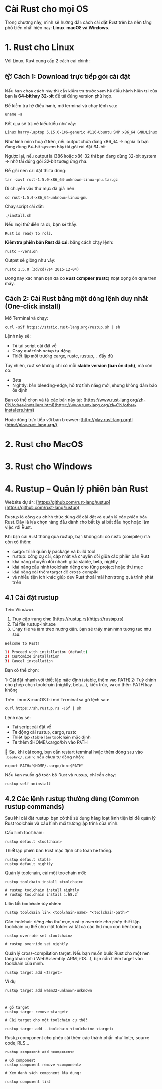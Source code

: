 # Cài Rust cho mọi OS 

Trong chương này, mình sẽ hướng dẫn cách cài đặt Rust trên ba nền tảng phổ biến nhất hiện nay: **Linux, macOS và Windows**.


# 1. Rust cho Linux

Với Linux, Rust cung cấp 2 cách cài chính:

## 📦 Cách 1: Download trực tiếp gói cài đặt


Nếu bạn chọn cách này thì cần kiểm tra trước xem hệ điều hành hiện tại của bạn là **64-bit hay 32-bit** để tải đúng version phù hợp.


Để kiểm tra hệ điều hành, mở terminal và chạy lệnh sau:

```
uname -a
```

Kết quả sẽ trả về kiểu kiểu như vầy:

```
Linux harry-laptop 5.15.0-106-generic #116-Ubuntu SMP x86_64 GNU/Linux
```

Như hình minh hoạ ở trên, nếu output chứa dòng x86_64 → nghĩa là bạn đang dùng 64-bit system hãy tải gói cài đặt 64-bit.

Ngược lại, nếu output là i386 hoặc x86-32 thì bạn đang dùng 32-bit system → nhớ tải đúng gói 32-bit tương ứng nha.

Để giải nén cài đặt thì ta dùng: 
```
tar -zxvf rust-1.5.0-x86_64-unknown-linux-gnu.tar.gz
```

Di chuyển vào thư mục đã giải nén:
```
cd rust-1.5.0-x86_64-unknown-linux-gnu
```

 Chạy script cài đặt:
```
./install.sh
```

Nếu mọi thứ diễn ra ok, bạn sẽ thấy:
```
Rust is ready to roll.
```

**Kiểm tra phiên bản Rust đã cài:** bằng cách chạy lệnh: 
```
rustc --version 
```

Output sẽ giống như vầy:

```
rustc 1.5.0 (3d7cd77e4 2015-12-04)
```

Dòng này xác nhận bạn đã có **Rust compiler (rustc)** hoạt động ổn định trên máy.


##  Cách 2: Cài Rust bằng một dòng lệnh duy nhất (One-click install)

Mở Terminal và chạy:

```
curl -sSf https://static.rust-lang.org/rustup.sh | sh
```

Lệnh này sẽ:
* Tự tải script cài đặt về
* Chạy quá trình setup tự động
* Thiết lập môi trường cargo, rustc, rustup,… đầy đủ


Tuy nhiên, rust sẽ không chỉ có mỗi **stable version (bản ổn định)**, mà còn có:

* Beta
* Nightly: bản bleeding-edge, hỗ trợ tính năng mới, nhưng không đảm bảo ổn định

Bạn có thể chọn và tải các bản này tại:
[https://www.rust-lang.org/zh-CN/other-installers.html](https://www.rust-lang.org/zh-CN/other-installers.html)

Hoặc dùng trực tiếp với bản browser: [http://play.rust-lang.org/](http://play.rust-lang.org/)


# 2. Rust cho MacOS




# 3. Rust cho Windows


# 4. Rustup – Quản lý phiên bản Rust

Website dự án: [https://github.com/rust-lang/rustup](https://github.com/rust-lang/rustup)

Rustup là công cụ chính thức dùng để cài đặt và quản lý các phiên bản Rust. Đây là lựa chọn hàng đầu dành cho bất kỳ ai bắt đầu học hoặc làm việc với Rust.

Khi bạn cài Rust thông qua rustup, bạn không chỉ có rustc (compiler) mà còn có thêm:

* cargo: trình quản lý package và build tool
* rustup: công cụ cài, cập nhật và chuyển đổi giữa các phiên bản Rust
* khả năng chuyển đổi nhanh giữa stable, beta, nightly
* khả năng cấu hình toolchain riêng cho từng project hoặc thư mục
* khả năng cài thêm target để cross-compile
* và nhiều tiện ích khác giúp dev Rust thoải mái hơn trong quá trình phát triển

## 4.1 Cài đặt rustup

Trên Windows

1.	Truy cập trang chủ: [https://rustup.rs](https://rustup.rs)
2.	Tải file rustup-init.exe
3.	Chạy file và làm theo hướng dẫn. Bạn sẽ thấy màn hình tương tác như sau:

```bash
Welcome to Rust!

1) Proceed with installation (default)
2) Customize installation
3) Cancel installation
```

Bạn có thể chọn:

1: Cài đặt nhanh với thiết lập mặc định (stable, thêm vào PATH)
2: Tuỳ chỉnh cho phép chọn toolchain (nightly, beta…), kiến trúc, và có thêm PATH hay không

Trên Linux & macOS thì mở Terminal và gõ lệnh sau:
```
curl https://sh.rustup.rs -sSf | sh
```

Lệnh này sẽ:

* Tải script cài đặt về
* Tự động cài rustup, cargo, rustc
* Thiết lập stable làm toolchain mặc định
* Tự thêm $HOME/.cargo/bin vào PATH

📍 Sau khi cài xong, bạn cần restart terminal hoặc thêm dòng sau vào `.bashrc/.zshrc` nếu chưa tự động nhận:

```
export PATH="$HOME/.cargo/bin:$PATH"
```

Nếu bạn muốn gỡ toàn bộ Rust và rustup, chỉ cần chạy:

```
rustup self uninstall
```


## 4.2 Các lệnh rustup thường dùng (Common rustup commands)

Sau khi cài đặt rustup, bạn có thể sử dụng hàng loạt lệnh tiện lợi để quản lý Rust toolchain và cấu hình môi trường lập trình của mình.

Cấu hình toolchain:

```
rustup default <toolchain>
```

Thiết lập phiên bản Rust mặc định cho toàn hệ thống.
```
rustup default stable
rustup default nightly
```

Quản lý toolchain, cài một toolchain mới:

```
rustup toolchain install <toolchain>

# rustup toolchain install nightly
# rustup toolchain install 1.68.2

```

Liên kết toolchain tùy chỉnh:
```
rustup toolchain link <toolchain-name> "<toolchain-path>"
```


Gán toolchain riêng cho thư mục,rustup override cho phép thiết lập toolchain cụ thể cho một folder và tất cả các thư mục con bên trong.



```
rustup override set <toolchain>

# rustup override set nightly
```


Quản lý cross-compilation target. Nếu bạn muốn build Rust cho một nền tảng khác (như WebAssembly, ARM, iOS…), bạn cần thêm target vào toolchain của mình.

```
rustup target add <target>
```
Ví dụ: 

```
rustup target add wasm32-unknown-unknown



# gỡ target 
rustup target remove <target>

# Cài target cho một toolchain cụ thể:

rustup target add --toolchain <toolchain> <target>
```


Rustup component cho phép cài thêm các thành phần như linter, source code, RLS…


```
rustup component add <component>

# Gỡ component 
rustup component remove <component>

# Xem danh sách component khả dụng:

rustup component list
```